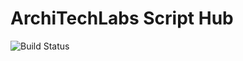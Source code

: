 # ArchiTechLabs Script Hub

![Build Status](https://img.shields.io/github/workflow/status/thetechgy/ArchiTechLabs-Script-Hub/PowerShell%20CI%2FCD%20Pipeline)
